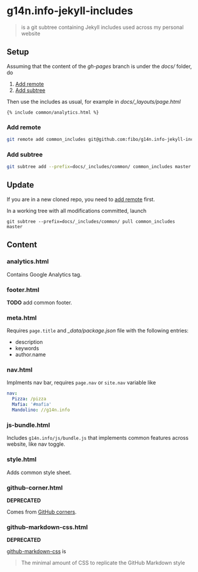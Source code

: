 # g14n.info-jekyll-includes

> is a git subtree containing Jekyll includes used across my personal website

## Setup

Assuming that the content of the *gh-pages* branch is under the *docs/* folder, do

1. [Add remote](#add-remote)
2. [Add subtree](#add-subtree)

Then use the includes as usual, for example in *docs/_layouts/page.html*

```
{% include common/analytics.html %}
```

### Add remote

```bash
git remote add common_includes git@github.com:fibo/g14n.info-jekyll-includes.git
```

### Add subtree

```bash
git subtree add --prefix=docs/_includes/common/ common_includes master
```

## Update

If you are in a new cloned repo, you need to [add remote](#add-remote) first.

In a working tree with all modifications committed, launch

```
git subtree --prefix=docs/_includes/common/ pull common_includes master
```

## Content

### analytics.html

Contains Google Analytics tag.

### footer.html

**TODO** add common footer.

### meta.html

Requires `page.title` and *_data/package.json* file with the following entries:

* description
* keywords
* author.name

### nav.html

Implments nav bar, requires `page.nav` or `site.nav` variable like

```yaml
nav:
  Pizza: /pizza
  Mafia: '#mafia'
  Mandolino: //g14n.info
```
### js-bundle.html

Includes `g14n.info/js/bundle.js` that implements common features across
website, like nav toggle.

### style.html

Adds common style sheet.

### github-corner.html

**DEPRECATED**

Comes from [GitHub corners](http://tholman.com/github-corners/).

### github-markdown-css.html

**DEPRECATED**

[github-markdown-css](https://github.com/sindresorhus/github-markdown-css) is

> The minimal amount of CSS to replicate the GitHub Markdown style

